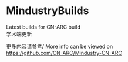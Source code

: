 # MindustryBuilds
Latest builds for CN-ARC build  
学术端更新  
  
更多内容请参考/ More info can be viewed on  
https://github.com/CN-ARC/Mindustry-CN-ARC
